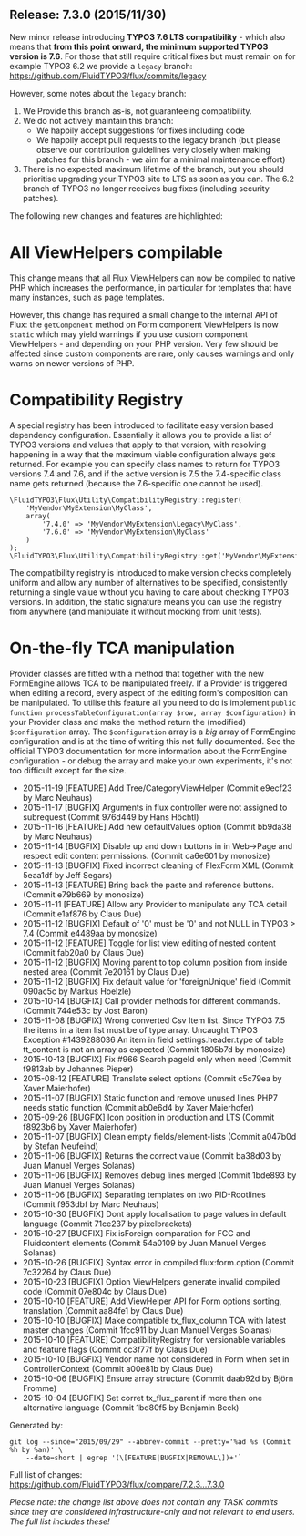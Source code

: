 ## Release: 7.3.0 (2015/11/30)

New minor release introducing **TYPO3 7.6 LTS compatibility** - which also means that **from this point onward, the minimum
supported TYPO3 version is 7.6**. For those that still require critical fixes but must remain on for example TYPO3 6.2 we provide
a `legacy` branch: https://github.com/FluidTYPO3/flux/commits/legacy

However, some notes about the `legacy` branch:

1. We Provide this branch as-is, not guaranteeing compatibility.
2. We do not actively maintain this branch:
   * We happily accept suggestions for fixes including code
   * We happily accept pull requests to the legacy branch (but please observe our contribution guidelines very closely when making
     patches for this branch - we aim for a minimal maintenance effort)
3. There is no expected maximum lifetime of the branch, but you should prioritise upgrading your TYPO3 site to LTS as soon as you
   can. The 6.2 branch of TYPO3 no longer receives bug fixes (including security patches).

The following new changes and features are highlighted:

All ViewHelpers compilable
==========================

This change means that all Flux ViewHelpers can now be compiled to native PHP which increases the performance, in particular for
templates that have many instances, such as page templates.

However, this change has required a small change to the internal API of Flux: the `getComponent` method on Form component
ViewHelpers is now `static` which may yield warnings if you use custom component ViewHelpers - and depending on your PHP version.
Very few should be affected since custom components are rare, only causes warnings and only warns on newer versions of PHP.

Compatibility Registry
======================

A special registry has been introduced to facilitate easy version based dependency configuration. Essentially it allows you to
provide a list of TYPO3 versions and values that apply to that version, with resolving happening in a way that the maximum viable
configuration always gets returned. For example you can specify class names to return for TYPO3 versions 7.4 and 7.6, and if the
active version is 7.5 the 7.4-specific class name gets returned (because the 7.6-specific one cannot be used).

	\FluidTYPO3\Flux\Utility\CompatibilityRegistry::register(
    	'MyVendor\MyExtension\MyClass',
    	array(
    		'7.4.0' => 'MyVendor\MyExtension\Legacy\MyClass',
    		'7.6.0' => 'MyVendor\MyExtension\MyClass'
    	)
    );
    \FluidTYPO3\Flux\Utility\CompatibilityRegistry::get('MyVendor\MyExtension\MyClass');
    
The compatibility registry is introduced to make version checks completely uniform and allow any number of alternatives to be
specified, consistently returning a single value without you having to care about checking TYPO3 versions. In addition, the
static signature means you can use the registry from anywhere (and manipulate it without mocking from unit tests).

On-the-fly TCA manipulation
===========================

Provider classes are fitted with a method that together with the new FormEngine allows TCA to be manipulated freely. If a Provider
is triggered when editing a record, every aspect of the editing form's composition can be manipulated. To utilise this feature all
you need to do is implement `public function processTableConfiguration(array $row, array $configuration)` in your Provider class
and make the method return the (modified) `$configuration` array. The `$configuration` array is a *big* array of FormEngine
configuration and is at the time of writing this not fully documented. See the official TYPO3 documentation for more information
about the FormEngine configuration - or debug the array and make your own experiments, it's not too difficult except for the size.

* 2015-11-19 [FEATURE] Add Tree/CategoryViewHelper (Commit e9ecf23 by Marc Neuhaus)
* 2015-11-17 [BUGFIX] Arguments in flux controller were not assigned to subrequest (Commit 976d449 by Hans Höchtl)
* 2015-11-16 [FEATURE] Add new defaultValues option (Commit bb9da38 by Marc Neuhaus)
* 2015-11-14 [BUGFIX] Disable up and down buttons in in Web->Page and respect edit content permissions. (Commit ca6e601 by monosize)
* 2015-11-13 [BUGFIX] Fixed incorrect cleaning of FlexForm XML (Commit 5eaa1df by Jeff Segars)
* 2015-11-13 [FEATURE] Bring back the paste and reference buttons. (Commit e79b669 by monosize)
* 2015-11-11 [FEATURE] Allow any Provider to manipulate any TCA detail (Commit e1af876 by Claus Due)
* 2015-11-12 [BUGFIX] Default of '0' must be '0' and not NULL in TYPO3 > 7.4 (Commit e4489aa by monosize)
* 2015-11-12 [FEATURE] Toggle for list view editing of nested content (Commit fab20a0 by Claus Due)
* 2015-11-12 [BUGFIX] Moving parent to top column position from inside nested area (Commit 7e20161 by Claus Due)
* 2015-11-12 [BUGFIX] Fix default value for 'foreignUnique' field (Commit 090ac5c by Markus Hoelzle)
* 2015-10-14 [BUGFIX] Call provider methods for different commands. (Commit 744e53c by Jost Baron)
* 2015-11-08 [BUGFIX] Wrong converted Csv Item list. Since TYPO3 7.5 the items in a item list must be of type array. Uncaught TYPO3 Exception #1439288036 An item in field settings.header.type of table tt_content is not an array as expected (Commit 1805b7d by monosize)
* 2015-10-13 [BUGFIX] Fix #966 Search pageId only when need (Commit f9813ab by Johannes Pieper)
* 2015-08-12 [FEATURE] Translate select options (Commit c5c79ea by Xaver Maierhofer)
* 2015-11-07 [BUGFIX] Static function and remove unused lines PHP7 needs static function (Commit ab0e6d4 by Xaver Maierhofer)
* 2015-09-26 [BUGFIX] Icon position in production and LTS (Commit f8923b6 by Xaver Maierhofer)
* 2015-11-07 [BUGFIX] Clean empty fields/element-lists (Commit a047b0d by Stefan Neufeind)
* 2015-11-06 [BUGFIX] Returns the correct value (Commit ba38d03 by Juan Manuel Verges Solanas)
* 2015-11-06 [BUGFIX] Removes debug lines merged (Commit 1bde893 by Juan Manuel Verges Solanas)
* 2015-11-06 [BUGFIX] Separating templates on two PID-Rootlines (Commit f953dbf by Marc Neuhaus)
* 2015-10-30 [BUGFIX] Dont apply localisation to page values in default language (Commit 71ce237 by pixelbrackets)
* 2015-10-27 [BUGFIX] Fix isForeign comparation for FCC and Fluidcontent elements (Commit 54a0109 by Juan Manuel Verges Solanas)
* 2015-10-26 [BUGFIX] Syntax error in compiled flux:form.option (Commit 7c32264 by Claus Due)
* 2015-10-23 [BUGFIX] Option ViewHelpers generate invalid compiled code (Commit 07e804c by Claus Due)
* 2015-10-10 [FEATURE] Add ViewHelper API for Form options sorting, translation (Commit aa84fe1 by Claus Due)
* 2015-10-10 [BUGFIX] Make compatible tx_flux_column TCA with latest master changes (Commit 1fcc911 by Juan Manuel Verges Solanas)
* 2015-10-10 [FEATURE] CompatibilityRegistry for versionable variables and feature flags (Commit cc3f77f by Claus Due)
* 2015-10-10 [BUGFIX] Vendor name not considered in Form when set in ControllerContext (Commit a00e81b by Claus Due)
* 2015-10-06 [BUGFIX] Ensure array structure (Commit daab92d by Björn Fromme)
* 2015-10-04 [BUGFIX] Set corret tx_flux_parent if more than one alternative language (Commit 1bd80f5 by Benjamin Beck)

Generated by:

```
git log --since="2015/09/29" --abbrev-commit --pretty='%ad %s (Commit %h by %an)' \
    --date=short | egrep '(\[FEATURE|BUGFIX|REMOVAL\])+'`
```

Full list of changes: https://github.com/FluidTYPO3/flux/compare/7.2.3...7.3.0

*Please note: the change list above does not contain any TASK commits since they are considered 
infrastructure-only and not relevant to end users. The full list includes these!*

